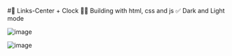 #📡 Links-Center + Clock
 🧑‍💻 Building with html, css and js
 ✅ Dark and Light mode

![image](https://user-images.githubusercontent.com/100095709/206827227-3185460a-aca8-4131-9791-c7bbb80d5948.png)

![image](https://user-images.githubusercontent.com/100095709/206827248-1e17da76-baa3-4f5a-b3cb-a2d3dd840f3a.png)


